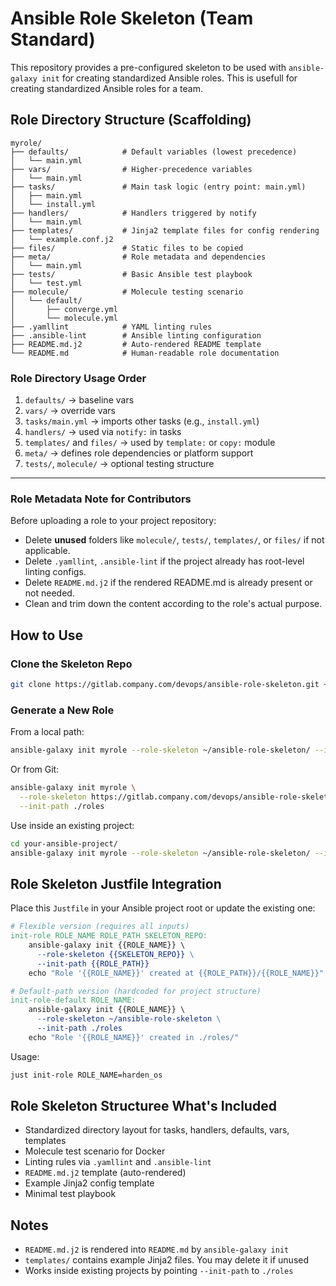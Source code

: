 # Ansible Role Skeleton (Team Standard)

This repository provides a pre-configured skeleton to be used with `ansible-galaxy init` for creating standardized Ansible roles.
This is usefull for creating standardized Ansible roles for a team.

## Role Directory Structure (Scaffolding)

```
myrole/
├── defaults/            # Default variables (lowest precedence)
│   └── main.yml
├── vars/                # Higher-precedence variables
│   └── main.yml
├── tasks/               # Main task logic (entry point: main.yml)
│   ├── main.yml
│   └── install.yml
├── handlers/            # Handlers triggered by notify
│   └── main.yml
├── templates/           # Jinja2 template files for config rendering
│   └── example.conf.j2
├── files/               # Static files to be copied
├── meta/                # Role metadata and dependencies
│   └── main.yml
├── tests/               # Basic Ansible test playbook
│   └── test.yml
├── molecule/            # Molecule testing scenario
│   └── default/
│       ├── converge.yml
│       └── molecule.yml
├── .yamllint            # YAML linting rules
├── .ansible-lint        # Ansible linting configuration
├── README.md.j2         # Auto-rendered README template
└── README.md            # Human-readable role documentation
```

### Role Directory Usage Order

1. `defaults/` → baseline vars
2. `vars/` → override vars
3. `tasks/main.yml` → imports other tasks (e.g., `install.yml`)
4. `handlers/` → used via `notify:` in tasks
5. `templates/` and `files/` → used by `template:` or `copy:` module
6. `meta/` → defines role dependencies or platform support
7. `tests/`, `molecule/` → optional testing structure

---

### Role Metadata Note for Contributors

Before uploading a role to your project repository:
- Delete **unused** folders like `molecule/`, `tests/`, `templates/`, or `files/` if not applicable.
- Delete `.yamllint`, `.ansible-lint` if the project already has root-level linting configs.
- Delete `README.md.j2` if the rendered README.md is already present or not needed.
- Clean and trim down the content according to the role's actual purpose.

##  How to Use

###  Clone the Skeleton Repo

```bash
git clone https://gitlab.company.com/devops/ansible-role-skeleton.git ~/ansible-role-skeleton
```

###  Generate a New Role

From a local path:

```bash
ansible-galaxy init myrole --role-skeleton ~/ansible-role-skeleton/ --init-path ./roles
```

Or from Git:

```bash
ansible-galaxy init myrole \
  --role-skeleton https://gitlab.company.com/devops/ansible-role-skeleton.git \
  --init-path ./roles
```

Use inside an existing project:

```bash
cd your-ansible-project/
ansible-galaxy init myrole --role-skeleton ~/ansible-role-skeleton/ --init-path ./roles
```

## Role Skeleton Justfile Integration

Place this `Justfile` in your Ansible project root or update the existing one:

```makefile
# Flexible version (requires all inputs)
init-role ROLE_NAME ROLE_PATH SKELETON_REPO:
    ansible-galaxy init {{ROLE_NAME}} \
      --role-skeleton {{SKELETON_REPO}} \
      --init-path {{ROLE_PATH}}
    echo "Role '{{ROLE_NAME}}' created at {{ROLE_PATH}}/{{ROLE_NAME}}"

# Default-path version (hardcoded for project structure)
init-role-default ROLE_NAME:
    ansible-galaxy init {{ROLE_NAME}} \
      --role-skeleton ~/ansible-role-skeleton \
      --init-path ./roles
    echo "Role '{{ROLE_NAME}}' created in ./roles/"
```

Usage:

```bash
just init-role ROLE_NAME=harden_os
```

##  Role Skeleton Structuree What's Included

- Standardized directory layout for tasks, handlers, defaults, vars, templates
- Molecule test scenario for Docker
- Linting rules via `.yamllint` and `.ansible-lint`
- `README.md.j2` template (auto-rendered)
- Example Jinja2 config template
- Minimal test playbook

## Notes

- `README.md.j2` is rendered into `README.md` by `ansible-galaxy init`
- `templates/` contains example Jinja2 files. You may delete it if unused
- Works inside existing projects by pointing `--init-path` to `./roles`
